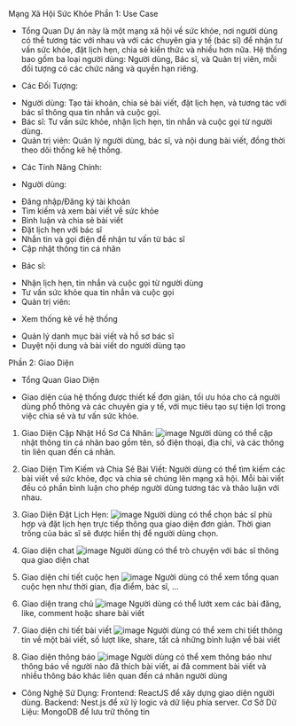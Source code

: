 Mạng Xã Hội Sức Khỏe
Phần 1: Use Case
* Tổng Quan
Dự án này là một mạng xã hội về sức khỏe, nơi người dùng có thể tương tác với nhau và với các chuyên gia y tế (bác sĩ) để nhận tư vấn sức khỏe, đặt lịch hẹn, chia sẻ kiến thức và nhiều hơn nữa. Hệ thống bao gồm ba loại người dùng: Người dùng, Bác sĩ, và Quản trị viên, mỗi đối tượng có các chức năng và quyền hạn riêng.

* Các Đối Tượng:
+ Người dùng: Tạo tài khoản, chia sẻ bài viết, đặt lịch hẹn, và tương tác với bác sĩ thông qua tin nhắn và cuộc gọi.
+ Bác sĩ: Tư vấn sức khỏe, nhận lịch hẹn, tin nhắn và cuộc gọi từ người dùng.
+ Quản trị viên: Quản lý người dùng, bác sĩ, và nội dung bài viết, đồng thời theo dõi thống kê hệ thống.
* Các Tính Năng Chính:

- Người dùng:
+ Đăng nhập/Đăng ký tài khoản
+ Tìm kiếm và xem bài viết về sức khỏe
+ Bình luận và chia sẻ bài viết
+ Đặt lịch hẹn với bác sĩ
+ Nhắn tin và gọi điện để nhận tư vấn từ bác sĩ
+ Cập nhật thông tin cá nhân

- Bác sĩ:
+ Nhận lịch hẹn, tin nhắn và cuộc gọi từ người dùng
+ Tư vấn sức khỏe qua tin nhắn và cuộc gọi
+ Quản trị viên:

* Xem thống kê về hệ thống
- Quản lý danh mục bài viết và hồ sơ bác sĩ
- Duyệt nội dung và bài viết do người dùng tạo

Phần 2: Giao Diện
* Tổng Quan Giao Diện
- Giao diện của hệ thống được thiết kế đơn giản, tối ưu hóa cho cả người dùng phổ thông và các chuyên gia y tế, với mục tiêu tạo sự tiện lợi trong việc chia sẻ và tư vấn sức khỏe.

1. Giao Diện Cập Nhật Hồ Sơ Cá Nhân:
![image](https://github.com/user-attachments/assets/d9738480-4693-4927-b7c7-508360d8ad11)
Người dùng có thể cập nhật thông tin cá nhân bao gồm tên, số điện thoại, địa chỉ, và các thông tin liên quan đến cá nhân.

2. Giao Diện Tìm Kiếm và Chia Sẻ Bài Viết:
Người dùng có thể tìm kiếm các bài viết về sức khỏe, đọc và chia sẻ chúng lên mạng xã hội. Mỗi bài viết đều có phần bình luận cho phép người dùng tương tác và thảo luận với nhau.

3. Giao Diện Đặt Lịch Hẹn:
![image](https://github.com/user-attachments/assets/602d8c19-4c09-45f4-abc2-6ae577b70bb2)
Người dùng có thể chọn bác sĩ phù hợp và đặt lịch hẹn trực tiếp thông qua giao diện đơn giản. Thời gian trống của bác sĩ sẽ được hiển thị để người dùng chọn.

4. Giao diện chat
![image](https://github.com/user-attachments/assets/74eb69fa-60d7-40fe-91d4-a9227a4d2b1e)
Người dùng có thể trò chuyện với bác sĩ thông qua giao diện chat

5. Giao diện chi tiết cuộc hẹn
![image](https://github.com/user-attachments/assets/356862f6-5f48-4111-833a-24fd4d13b4ae)
Người dùng có thể xem tổng quan cuộc hẹn như thời gian, địa điểm, bác sĩ, ...

6. Giao diện trang chủ
![image](https://github.com/user-attachments/assets/fc07b34f-2aed-4480-8dd4-ea77ec4c9753)
Người dùng có thể lướt xem các bài đăng, like, comment hoặc share bài viết

7. Giao diện chi tiết bài viết
![image](https://github.com/user-attachments/assets/557f2018-56aa-43f9-97ff-e4617a371085)
Người dùng có thể xem chi tiết thông tin về một bài viết, số lượt like, share, tất cả những bình luận về bài viết

8. Giao diện thông báo
![image](https://github.com/user-attachments/assets/89bba95d-429f-4c94-b446-22415def00c1)
Người dùng có thể xem thông báo như thông báo về người nào đã thích bài viết, ai đã comment bài viết và nhiều thông báo khác liên quan đến cá nhân người dùng

* Công Nghệ Sử Dụng:
Frontend: ReactJS để xây dựng giao diện người dùng.
Backend: Nest.js để xử lý logic và dữ liệu phía server.
Cơ Sở Dữ Liệu: MongoDB để lưu trữ thông tin
